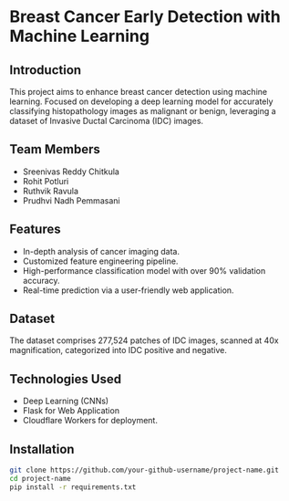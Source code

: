 # Breast Cancer Early Detection with Machine Learning

## Introduction
This project aims to enhance breast cancer detection using machine learning. Focused on developing a deep learning model for accurately classifying histopathology images as malignant or benign, leveraging a dataset of Invasive Ductal Carcinoma (IDC) images.

## Team Members
- Sreenivas Reddy Chitkula
- Rohit Potluri
- Ruthvik Ravula
- Prudhvi Nadh Pemmasani

## Features
- In-depth analysis of cancer imaging data.
- Customized feature engineering pipeline.
- High-performance classification model with over 90% validation accuracy.
- Real-time prediction via a user-friendly web application.

## Dataset
The dataset comprises 277,524 patches of IDC images, scanned at 40x magnification, categorized into IDC positive and negative.

## Technologies Used
- Deep Learning (CNNs)
- Flask for Web Application
- Cloudflare Workers for deployment.

## Installation
```bash
git clone https://github.com/your-github-username/project-name.git
cd project-name
pip install -r requirements.txt

